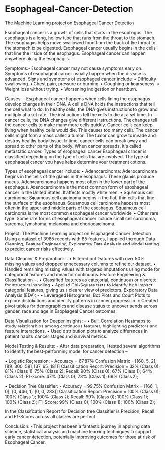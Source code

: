 # Esophageal-Cancer-Detection
The Machine Learning project on Esophageal Cancer Detection 


Esophageal cancer is a growth of cells that starts in the esophagus. The esophagus is a long, hollow tube that runs from the throat to the stomach. The esophagus helps move swallowed food from the back of the throat to the stomach to be digested.
Esophageal cancer usually begins in the cells that line the inside of the esophagus. Esophageal cancer can happen anywhere along the esophagus.

Symptoms:-
Esophageal cancer may not cause symptoms early on. Symptoms of esophageal cancer usually happen when the disease is advanced.
Signs and symptoms of esophageal cancer include:
•	Difficulty swallowing.
•	Chest pain, pressure or burning.
•	Coughing or hoarseness.
•	Weight loss without trying.
•	Worsening indigestion or heartburn.

Causes: -
Esophageal cancer happens when cells lining the esophagus develop changes in their DNA. A cell's DNA holds the instructions that tell the cell what to do. In healthy cells, the DNA gives instructions to grow and multiply at a set rate. The instructions tell the cells to die at a set time. In cancer cells, the DNA changes give different instructions. The changes tell the cancer cells to make many more cells quickly. Cancer cells can keep living when healthy cells would die. This causes too many cells. The cancer cells might form a mass called a tumor. The tumor can grow to invade and destroy healthy body tissue. In time, cancer cells can break away and spread to other parts of the body. When cancer spreads, it's called metastatic cancer.
Types of esophageal cancer
Esophageal cancer is classified depending on the type of cells that are involved. The type of esophageal cancer you have helps determine your treatment options.

Types of esophageal cancer include:
•	Adenocarcinoma: Adenocarcinoma begins in the cells of the glands in the esophagus. These glands produce mucus. Adenocarcinoma happens most often in the lower part of the esophagus. Adenocarcinoma is the most common form of esophageal cancer in the United States. It affects mostly white men.
•	Squamous cell carcinoma: Squamous cell carcinoma begins in the flat, thin cells that line the surface of the esophagus. Squamous cell carcinoma happens most often in the upper and middle parts of the esophagus. Squamous cell carcinoma is the most common esophageal cancer worldwide.
•	Other rare type: Some rare forms of esophageal cancer include small cell carcinoma, sarcoma, lymphoma, melanoma and choriocarcinoma.

Project:
The Machine Learning project on Esophageal Cancer Detection Using a dataset of 3985 records with 85 features, I applied thorough Data Cleaning, Feature Engineering, Exploratory Data Analysis and Model testing to predict cancer risks effectively.

Data Cleaning & Preparation: -.
•	Filtered out features with over 50% missing values and dropped unnecessary columns to refine our dataset.
•	Handled remaining missing values with targeted imputations using mode for categorical features and mean for continuous.
Feature Engineering & Classification: -.
•	Classified features as categorial, continuous or discrete for structural handling
•	Applied Chi-Square tests to identify high impact categorial features, giving us a clearer view of predictors.
Exploratory Data Analysis (EDA): -
•	Leveraged Histograms, Box Plots and Count Plots to explore distributions and identity patterns in cancer progression.
•	Created pivot tables for demographics and disease status to uncover trends across gender, race and age in Esophageal Cancer outcomes.

Data Visualization for Deeper Insights: -
•	Built Correlation Heatmaps to study relationships among continuous features, highlighting predictors and feature interactions.
•	Used distribution plots to analyze differences in patient habits, cancer stages and survival metrics.

Model Testing & Results: -
After data preparation, I tested several algorithms to identify the best-performing model for cancer detection –

•	Logistic Regression: -
Accuracy = 67.87%
Confusion Matrix = [[60, 5, 2], [89, 300, 58], [37, 65, 181]]
Classification Report: Precision = 32% (Class 0); 81% (Class 1); 75% (Class 2); 
Recall: 90% (Class 0); 67% (Class 1); 64% (Class 2); 
F1-Score: 47% (Class 0); 73% (Class 1); 69% (Class 2);

•	Decision Tree Classifier: -
Accuracy = 99.75%
Confusion Matrix =  [[66, 1, 0], [0, 446, 1], [0, 0, 283]]
Classification Report: Precision = 100% (Class 0); 100% (Class 1); 100% (Class 2); 
Recall: 99% (Class 0); 100% (Class 1); 100% (Class 2); 
F1-Score: 99% (Class 0); 100% (Class 1); 100% (Class 2);

In the Classification Report for Decision tree Classifier is Precision, Recall and F1-Scores across all classes are perfect.

Conclusion: -
This project has been a fantastic journey in applying data science, statistical analysis and machine learning techniques to support early cancer detection, potentially improving outcomes for those at risk of Esophageal Cancer.
